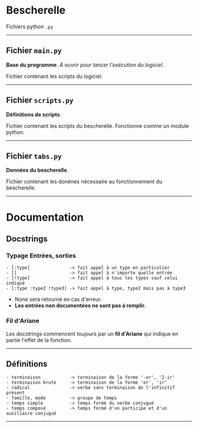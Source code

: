 # Bescherelle

Fichiers python `.py`

----
## Fichier `main.py`

**Base du programme**. *À ouvrir pour lancer l'exécution du logiciel*.

Fichier contenant les scripts du logiciel.

----
## Fichier `scripts.py`

**Définitions de scripts**.

Fichier contenant les scripts du bescherelle. Fonctionne comme un module python.

----
## Fichier `tabs.py`

**Données du bescherelle**.

Fichier contenant les donénes nécessaire au fonctionnement du bescherelle.

----

# Documentation

## Docstrings

### Typage Entrées, sorties

```
- [:type]               -> fait appel à un type en particulier
- []                    -> fait appel à n'importe quelle entrée
- [!type]               -> fait appel à tous les types sauf celui indiqué
- [:type :type2 !type3] -> fait appel à type, type2 mais pas à type3
```
- None sera retourné en cas d'erreur.
- __Les entrées non documentées ne sont pas à remplir.__

### Fil d'Ariane

Les docstrings commencent toujours par un **fil d'Ariane** qui indique en partie l'effet de la fonction.

----

## Définitions

```
- terminaison           -> terminaison de la forme '-er', '2-ir'
- terminaison brute     -> terminaison de la forme 'er', 'ir'
- radical               -> verbe sans terminaison de l'infinitif présent
- famille, mode         -> groupe de temps
- temps simple          -> temps formé du verbe conjugué
- temps composé         -> temps formé d'un participe et d'un auxiliaire conjugué
```

----
